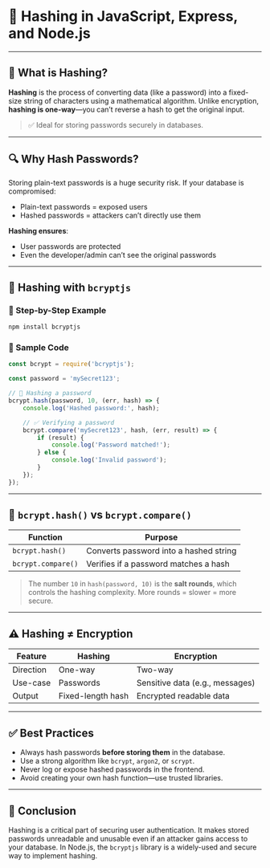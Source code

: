 # 🔐 Hashing in JavaScript, Express, and Node.js

---

## 🧾 What is Hashing?

**Hashing** is the process of converting data (like a password) into a fixed-size string of characters using a mathematical algorithm.
Unlike encryption, **hashing is one-way**—you can’t reverse a hash to get the original input.

> ✅ Ideal for storing passwords securely in databases.

---

## 🔍 Why Hash Passwords?

Storing plain-text passwords is a huge security risk. If your database is compromised:

* Plain-text passwords = exposed users
* Hashed passwords = attackers can’t directly use them

**Hashing ensures**:

* User passwords are protected
* Even the developer/admin can’t see the original passwords

---

## 🔐 Hashing with `bcryptjs`

### 🔧 Step-by-Step Example

```bash
npm install bcryptjs
```

### 🧪 Sample Code

```js
const bcrypt = require('bcryptjs');

const password = 'mySecret123';

// 🔐 Hashing a password
bcrypt.hash(password, 10, (err, hash) => {
    console.log('Hashed password:', hash);

    // ✅ Verifying a password
    bcrypt.compare('mySecret123', hash, (err, result) => {
        if (result) {
            console.log('Password matched!');
        } else {
            console.log('Invalid password');
        }
    });
});
```

---

## 🔁 `bcrypt.hash()` vs `bcrypt.compare()`

| Function           | Purpose                                |
| ------------------ | -------------------------------------- |
| `bcrypt.hash()`    | Converts password into a hashed string |
| `bcrypt.compare()` | Verifies if a password matches a hash  |

> The number `10` in `hash(password, 10)` is the **salt rounds**, which controls the hashing complexity. More rounds = slower = more secure.

---

## ⚠️ Hashing ≠ Encryption

| Feature   | Hashing           | Encryption                      |
| --------- | ----------------- | ------------------------------- |
| Direction | One-way           | Two-way                         |
| Use-case  | Passwords         | Sensitive data (e.g., messages) |
| Output    | Fixed-length hash | Encrypted readable data         |

---

## ✅ Best Practices

* Always hash passwords **before storing them** in the database.
* Use a strong algorithm like `bcrypt`, `argon2`, or `scrypt`.
* Never log or expose hashed passwords in the frontend.
* Avoid creating your own hash function—use trusted libraries.

---

## 📌 Conclusion

Hashing is a critical part of securing user authentication. It makes stored passwords unreadable and unusable even if an attacker gains access to your database. In Node.js, the `bcryptjs` library is a widely-used and secure way to implement hashing.
